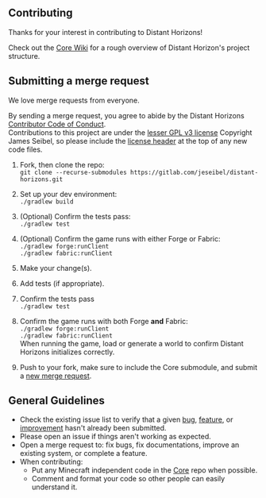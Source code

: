 ## Contributing

Thanks for your interest in contributing to Distant Horizons!

Check out the [Core Wiki](https://gitlab.com/jeseibel/distant-horizons-core/-/wikis/home) for a rough overview of Distant Horizon's project structure.



## Submitting a merge request

We love merge requests from everyone.

By sending a merge request, you agree to abide by the Distant Horizons [Contributor Code of Conduct](code_of_conduct.md). \
Contributions to this project are under the [lesser GPL v3 license](LICENSE.txt) Copyright James Seibel, so please include the [license header](license_header.txt) at the top of any new code files.

1. Fork, then clone the repo: \
`git clone --recurse-submodules https://gitlab.com/jeseibel/distant-horizons.git`

2. Set up your dev environment: \
`./gradlew build`

3. (Optional) Confirm the tests pass: \
`./gradlew test`

4. (Optional) Confirm the game runs with either Forge or Fabric: \
`./gradlew forge:runClient` \
`./gradlew fabric:runClient`

5. Make your change(s). 
6. Add tests (if appropriate). 

7. Confirm the tests pass \
`./gradlew test`

8. Confirm the game runs with both Forge **and** Fabric: \
`./gradlew forge:runClient` \
`./gradlew fabric:runClient` \
When running the game, load or generate a world to confirm Distant Horizons initializes correctly.

9. Push to your fork, make sure to include the Core submodule, and submit a [new merge request](https://gitlab.com/jeseibel/distant-horizons/-/merge_requests/new).



## General Guidelines

* Check the existing issue list to verify that a given [bug](https://gitlab.com/jeseibel/distant-horizons/-/issues/?sort=created_date&state=opened&label_name%5B%5D=Bug&first_page_size=100), [feature](https://gitlab.com/jeseibel/distant-horizons/-/issues/?sort=created_date&state=opened&label_name%5B%5D=Feature&first_page_size=100), or [improvement](https://gitlab.com/jeseibel/distant-horizons/-/issues/?sort=created_date&state=opened&label_name%5B%5D=Improvement&first_page_size=100) hasn't already been submitted.
* Please open an issue if things aren't working as expected.
* Open a merge request to: fix bugs, fix documentations, improve an existing system, or complete a feature.
* When contributing:
  * Put any Minecraft independent code in the [Core](https://gitlab.com/jeseibel/distant-horizons-core) repo when possible.
  * Comment and format your code so other people can easily understand it.

